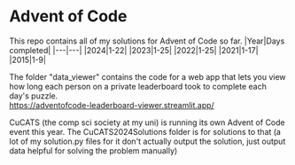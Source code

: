 # Advent of Code
This repo contains all of my solutions for Advent of Code so far.
|Year|Days completed|
|---|---|
|2024|1-22|
|2023|1-25|
|2022|1-25|
|2021|1-17|
|2015|1-9|

The folder "data_viewer" contains the code for a web app that lets you view how long each person on a private leaderboard took to complete each day's puzzle.\
https://adventofcode-leaderboard-viewer.streamlit.app/

CuCATS (the comp sci society at my uni) is running its own Advent of Code event this year. The CuCATS2024Solutions folder is for solutions to that (a lot of my solution.py files for it don't actually output the solution, just output data helpful for solving the problem manually)